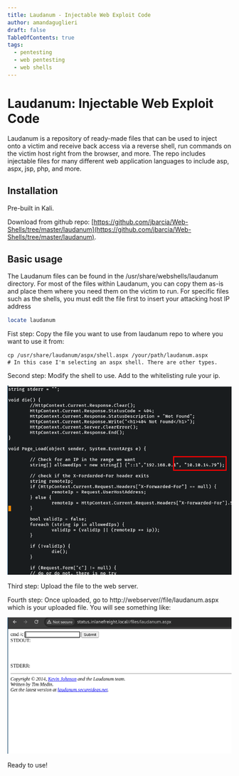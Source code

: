 ```yaml
---
title: Laudanum - Injectable Web Exploit Code 
author: amandaguglieri
draft: false
TableOfContents: true
tags:
  - pentesting
  - web pentesting
  - web shells
---
```



# Laudanum: Injectable Web Exploit Code 

Laudanum is a repository of ready-made files that can be used to inject onto a victim and receive back access via a reverse shell, run commands on the victim host right from the browser, and more. The repo includes injectable files for many different web application languages to include asp, aspx, jsp, php, and more. 

## Installation

Pre-built in Kali.

Download from github repo: [https://github.com/jbarcia/Web-Shells/tree/master/laudanum](https://github.com/jbarcia/Web-Shells/tree/master/laudanum).


## Basic usage

The Laudanum files can be found in the /usr/share/webshells/laudanum directory. For most of the files within Laudanum, you can copy them as-is and place them where you need them on the victim to run. For specific files such as the shells, you must edit the file first to insert your attacking host IP address

```bash
locate laudanum
```

Fist step: Copy the file you want to use from laudanum repo to where you want to use it from:

```shell-session
cp /usr/share/laudanum/aspx/shell.aspx /your/path/laudanum.aspx
# In this case I'm selecting an aspx shell. There are other types.
```

Second step: Modify the shell to use. Add to the whitelisting  rule your ip.


![laudanum](img/laudanum2.png)

Third step: Upload the file to the web server.

Fourth step: Once uploaded, go to http://webserver//file/laudanum.aspx which is your uploaded file. You will see something like:

![laudanum](img/laudanum.png)

Ready to use!